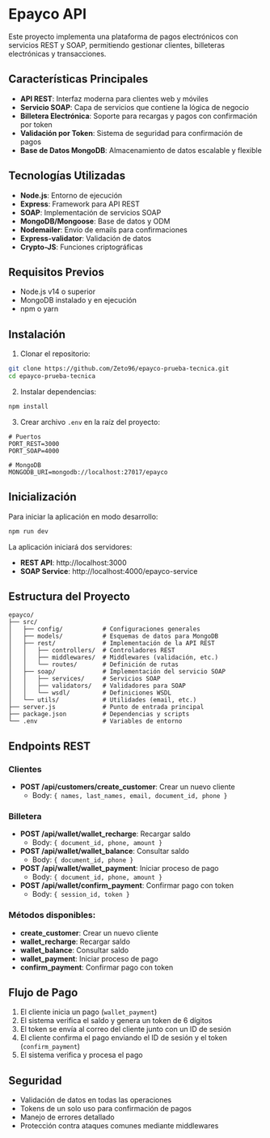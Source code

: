 # Epayco API

Este proyecto implementa una plataforma de pagos electrónicos con servicios REST y SOAP, permitiendo gestionar clientes, billeteras electrónicas y transacciones.

## Características Principales

- **API REST**: Interfaz moderna para clientes web y móviles
- **Servicio SOAP**: Capa de servicios que contiene la lógica de negocio
- **Billetera Electrónica**: Soporte para recargas y pagos con confirmación por token
- **Validación por Token**: Sistema de seguridad para confirmación de pagos
- **Base de Datos MongoDB**: Almacenamiento de datos escalable y flexible

## Tecnologías Utilizadas

- **Node.js**: Entorno de ejecución
- **Express**: Framework para API REST
- **SOAP**: Implementación de servicios SOAP
- **MongoDB/Mongoose**: Base de datos y ODM
- **Nodemailer**: Envío de emails para confirmaciones
- **Express-validator**: Validación de datos
- **Crypto-JS**: Funciones criptográficas

## Requisitos Previos

- Node.js v14 o superior
- MongoDB instalado y en ejecución
- npm o yarn

## Instalación

1. Clonar el repositorio:

```bash
git clone https://github.com/Zeto96/epayco-prueba-tecnica.git
cd epayco-prueba-tecnica
```

2. Instalar dependencias:

```bash
npm install
```

3. Crear archivo `.env` en la raíz del proyecto:

```
# Puertos
PORT_REST=3000
PORT_SOAP=4000

# MongoDB
MONGODB_URI=mongodb://localhost:27017/epayco

```

## Inicialización

Para iniciar la aplicación en modo desarrollo:

```bash
npm run dev
```

La aplicación iniciará dos servidores:
- **REST API**: http://localhost:3000
- **SOAP Service**: http://localhost:4000/epayco-service

## Estructura del Proyecto

```
epayco/
├── src/
│   ├── config/           # Configuraciones generales
│   ├── models/           # Esquemas de datos para MongoDB
│   ├── rest/             # Implementación de la API REST
│   │   ├── controllers/  # Controladores REST
│   │   ├── middlewares/  # Middlewares (validación, etc.)
│   │   └── routes/       # Definición de rutas
│   ├── soap/             # Implementación del servicio SOAP
│   │   ├── services/     # Servicios SOAP
│   │   ├── validators/   # Validadores para SOAP
│   │   └── wsdl/         # Definiciones WSDL
│   └── utils/            # Utilidades (email, etc.)
├── server.js             # Punto de entrada principal
├── package.json          # Dependencias y scripts
└── .env                  # Variables de entorno
```

## Endpoints REST

### Clientes

- **POST /api/customers/create_customer**: Crear un nuevo cliente
  - Body: `{ names, last_names, email, document_id, phone }`

### Billetera

- **POST /api/wallet/wallet_recharge**: Recargar saldo
  - Body: `{ document_id, phone, amount }`
- **POST /api/wallet/wallet_balance**: Consultar saldo
  - Body: `{ document_id, phone }`
- **POST /api/wallet/wallet_payment**: Iniciar proceso de pago
  - Body: `{ document_id, phone, amount }`
- **POST /api/wallet/confirm_payment**: Confirmar pago con token
  - Body: `{ session_id, token }`

### Métodos disponibles:

- **create_customer**: Crear un nuevo cliente
- **wallet_recharge**: Recargar saldo
- **wallet_balance**: Consultar saldo
- **wallet_payment**: Iniciar proceso de pago
- **confirm_payment**: Confirmar pago con token

## Flujo de Pago

1. El cliente inicia un pago (`wallet_payment`)
2. El sistema verifica el saldo y genera un token de 6 dígitos
3. El token se envía al correo del cliente junto con un ID de sesión
4. El cliente confirma el pago enviando el ID de sesión y el token (`confirm_payment`)
5. El sistema verifica y procesa el pago

## Seguridad

- Validación de datos en todas las operaciones
- Tokens de un solo uso para confirmación de pagos
- Manejo de errores detallado
- Protección contra ataques comunes mediante middlewares
